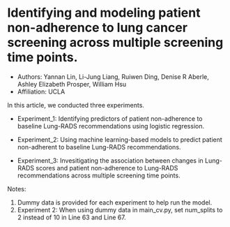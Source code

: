# Identifying and modeling patient non-adherence to lung cancer screening across multiple screening time points.
*  Authors: Yannan Lin, Li-Jung Liang, Ruiwen Ding, Denise R Aberle, Ashley Elizabeth Prosper, William Hsu
* Affiliation: UCLA

In this article, we conducted three experiments.

* Experiment_1: Identifying predictors of patient non-adherence to baseline Lung-RADS recommendations using logistic regression.

* Experiment_2: Using machine learning-based models to predict patient non-adherent to baseline Lung-RADS recommendations.

* Experiment_3: Invesitigating the association between changes in Lung-RADS scores and patient non-adherence to Lung-RADS recommendations across multiple screening time points.


Notes:
1. Dummy data is provided for each experiment to help run the model.
2. Experiment 2: When using dummy data in main_cv.py, set num_splits to 2 instead of 10 in Line 63 and Line 67.
